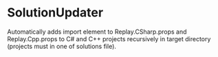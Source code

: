SolutionUpdater
===============
Automatically adds import element to Replay.CSharp.props and Replay.Cpp.props to C# and C++ projects 
recursively in target directory (projects must in one of solutions file).
